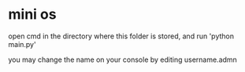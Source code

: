 # mini os

open cmd in the directory where this folder is stored, and run 'python main.py'

you may change the name on your console by editing username.admn
